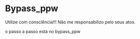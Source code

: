 # Bypass_ppw
Utilize com consciência!!! Não me responsabilizo pelo seus atos.

o passo a passo está no bypass_ppw
